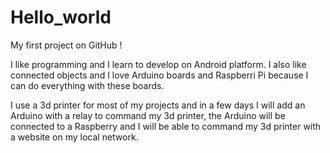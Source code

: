 # Hello_world
My first project on GitHub !


I like programming and I learn to develop on Android platform. I also like connected objects and I love Arduino boards and Raspberri Pi because I can do everything with these boards.

I use a 3d printer for most of my projects and in a few days I will add an Arduino with a relay to command my 3d printer, the Arduino will be connected to a Raspberry and I will be able to command my 3d printer with a website on my local network.
